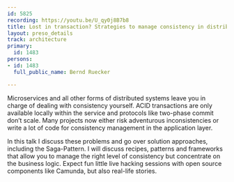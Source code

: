 ```yaml
---
id: 5825
recording: https://youtu.be/U_qy0j8B7b8
title: Lost in transaction? Strategies to manage consistency in distributed systems
layout: preso_details
track: architecture
primary:
  id: 1483
persons:
- id: 1483
  full_public_name: Bernd Ruecker

---
```

Microservices and all other forms of distributed systems leave you in charge of dealing with consistency yourself. ACID transactions are only available locally within the service and protocols like two-phase commit don’t scale. Many projects now either risk adventurous inconsistencies or write a lot of code for consistency management in the application layer.

In this talk I discuss these problems and go over solution approaches, including the Saga-Pattern. I will discuss recipes, patterns and frameworks that allow you to manage the right level of consistency but concentrate on the business logic. Expect fun little live hacking sessions with open source components like Camunda, but also real-life stories.
